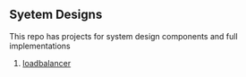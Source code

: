## Syetem Designs

This repo has projects for system design components and full implementations

1. [loadbalancer](https://github.com/NeetishPathak/System-Design/tree/master/loadbalancer)